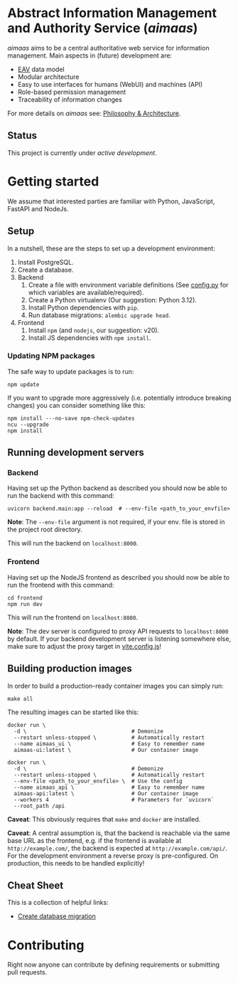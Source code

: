 # Abstract Information Management and Authority Service (_aimaas_) 

_aimaas_ aims to be a central authoritative web service for information management. Main aspects in
(future) development are:

* [EAV](https://en.wikipedia.org/wiki/Entity%E2%80%93attribute%E2%80%93value_model) data model
* Modular architecture
* Easy to use interfaces for humans (WebUI) and machines (API)
* Role-based permission management
* Traceability of information changes

For more details on _aimaas_ see: 
[Philosophy & Architecture](https://github.com/SUSE/aimaas/wiki/Philosophy-&-Architecture).

## Status

This project is currently under _active development_.

# Getting started

We assume that interested parties are familiar with Python, JavaScript, FastAPI and NodeJs.

## Setup
In a nutshell, these are the steps to set up a development environment:

1. Install PostgreSQL.
2. Create a database.
3. Backend
   1. Create a file with environment variable definitions (See [config.py](backend/config.py) for 
      which variables are available/required).
   2. Create a Python virtualenv (Our suggestion: Python 3.12).
   3. Install Python dependencies with `pip`.
   4. Run database migrations: `alembic upgrade head`.
4. Frontend
   1. Install `npm` (and `nodejs`, our suggestion: v20).
   2. Install JS dependencies with `npm install`.

### Updating NPM packages

The safe way to update packages is to run:

```shell
npm update
```

If you want to upgrade more aggressively (i.e. potentially introduce breaking changes) you can 
consider something like this:

```shell
npm install ---no-save npm-check-updates
ncu --upgrade
npm install
```

## Running development servers

### Backend

Having set up the Python backend as described you should now be able to run the backend with this 
command:

```shell
uvicorn backend.main:app --reload  # --env-file <path_to_your_envfile>
```

**Note**: The `--env-file` argument is not required, if your env. file is stored in the project root
directory.

This will run the backend on `localhost:8000`.

### Frontend

Having set up the NodeJS frontend as described you should now be able to run the frontend with this
command:

```shell
cd frontend
npm run dev
```

This will run the frontend on `localhost:8080`.

**Note**: The dev server is configured to proxy API requests to `localhost:8000` by default. If your
backend development server is listening somewhere else, make sure to adjust the proxy target in 
[vite.config.js](frontend/vite.config.js)!

## Building production images

In order to build a production-ready container images you can simply run:

```shell
make all
```

The resulting images can be started like this:

```shell
docker run \
  -d \                                 # Demonize
  --restart unless-stopped \           # Automatically restart
  --name aimaas_ui \                   # Easy to remember name
  aimaas-ui:latest \                   # Our container image

docker run \
  -d \                                 # Demonize
  --restart unless-stopped \           # Automatically restart
  --env-file <path_to_your_envfile> \  # Use the config
  --name aimaas_api \                  # Easy to remember name
  aimaas-api:latest \                  # Our container image
  --workers 4                          # Parameters for `uvicorn`
  --root_path /api
```

**Caveat**: This obviously requires that `make` and `docker` are installed.

**Caveat**: A central assumption is, that the backend is reachable via the same base URL as the 
frontend, e.g. if the frontend is available at `http://example.com/`, the backend is expected at 
`http://example.com/api/`. For the development environment a reverse proxy is pre-configured. On 
production, this needs to be handled explicitly!

## Cheat Sheet

This is a collection of helpful links:

* [Create database migration](https://alembic.sqlalchemy.org/en/latest/autogenerate.html)

# Contributing

Right now anyone can contribute by defining requirements or submitting pull requests.

